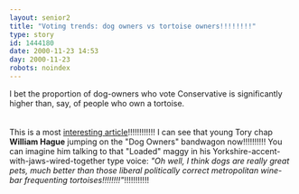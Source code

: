 ```yaml
---
layout: senior2
title: "Voting trends: dog owners vs tortoise owners!!!!!!!!"
type: story
id: 1444180
date: 2000-11-23 14:53
day: 2000-11-23
robots: noindex
---
```

<div class="quote">I bet the proportion of dog-owners who vote Conservative is significantly higher than, say, of people who own a tortoise.</div><br/><br/>This is a most <a href="http://www.independent.co.uk/argument/Regular_columnists/Mark_Steel/steel231100.shtml">interesting article</a>!!!!!!!!!!!! I can see that young Tory chap <b>William Hague</b> jumping on the "Dog Owners" bandwagon now!!!!!!!!!! You can imagine him talking to that "Loaded" maggy in his Yorkshire-accent-with-jaws-wired-together type voice: <i>"Oh well, I think dogs are really great pets, much better than those liberal politically correct metropolitan wine-bar frequenting tortoises!!!!!!!!"</i>!!!!!!!!!!!
